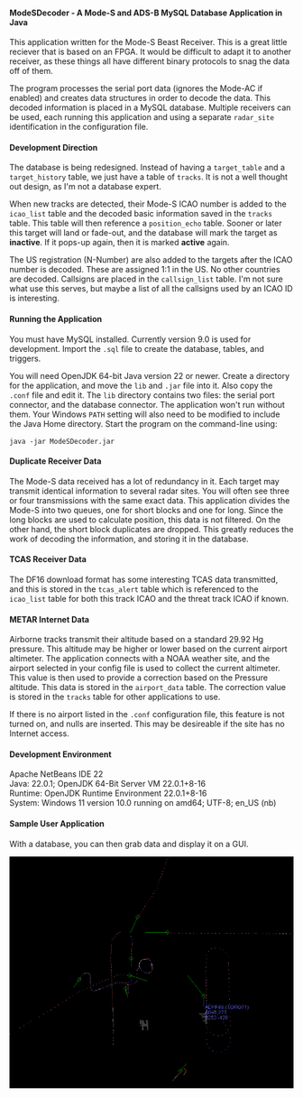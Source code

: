 #### ModeSDecoder - A Mode-S and ADS-B MySQL Database Application in Java

This application written for the Mode-S Beast Receiver. This is a great little reciever that is based on an FPGA. It would be difficult to adapt it to another receiver, as these things all have different binary protocols to snag the data off of them.

The program processes the serial port data (ignores the Mode-AC if enabled) and creates data structures in order to decode the data. This decoded information is placed in a MySQL database. Multiple receivers can be used, each running this application and using a separate ```radar_site``` identification in the configuration file.

#### Development Direction
The database is being redesigned. Instead of having a ```target_table``` and a ```target_history``` table, we just have a table of ```tracks```. It is not a well thought out design, as I'm not a database expert.

When new tracks are detected, their Mode-S ICAO number is added to the ```icao_list``` table and the decoded basic information saved in the ```tracks``` table. This table will then reference a ```position_echo``` table. Sooner or later this target will land or fade-out, and the database will mark the target as **inactive**. If it pops-up again, then it is marked **active** again.

The US registration (N-Number) are also added to the targets after the ICAO number is decoded. These are assigned 1:1 in the US. No other countries are decoded. Callsigns are placed in the ```callsign_list``` table. I'm not sure what use this serves, but maybe a list of all the callsigns used by an ICAO ID is interesting.

#### Running the Application
You must have MySQL installed. Currently version 9.0 is used for development. Import the ```.sql``` file to create the database, tables, and triggers.

You will need OpenJDK 64-bit Java version 22 or newer. Create a directory for the application, and move the ```lib``` and ```.jar``` file into it. Also copy the ```.conf``` file and edit it. The ```lib``` directory contains two files: the serial port connector, and the database connector. The application won't run without them. Your Windows ```PATH``` setting will also need to be modified to include the Java Home directory. Start the program on the command-line using:
```
java -jar ModeSDecoder.jar
```

#### Duplicate Receiver Data
The Mode-S data received has a lot of redundancy in it. Each target may transmit identical information to several radar sites. You will often see three or four transmissions with the same exact data. This application divides the Mode-S into two queues, one for short blocks and one for long. Since the long blocks are used to calculate position, this data is not filtered. On the other hand, the short block duplicates are dropped. This greatly reduces the work of decoding the information, and storing it in the database.

#### TCAS Receiver Data
The DF16 download format has some interesting TCAS data transmitted, and this is stored in the ```tcas_alert``` table which is referenced to the ```icao_list``` table for both this track ICAO and the threat track ICAO if known.

#### METAR Internet Data
Airborne tracks transmit their altitude based on a standard 29.92 Hg pressure. This altitude may be higher or lower based on the current airport altimeter. The application connects with a NOAA weather site, and the airport selected in your config file is used to collect the current altimeter. This value is then used to provide a correction based on the Pressure altitude. This data is stored in the ```airport_data``` table. The correction value is stored in the ```tracks``` table for other applications to use.

If there is no airport listed in the ```.conf``` configuration file, this feature is not turned on, and nulls are inserted. This may be desireable if the site has no Internet access.

#### Development Environment
Apache NetBeans IDE 22   
Java: 22.0.1; OpenJDK 64-Bit Server VM 22.0.1+8-16   
Runtime: OpenJDK Runtime Environment 22.0.1+8-16   
System: Windows 11 version 10.0 running on amd64; UTF-8; en_US (nb)   

#### Sample User Application
With a database, you can then grab data and display it on a GUI.

![Sample Display](radar.png)

